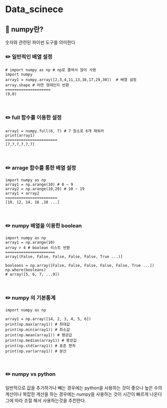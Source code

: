 # Data_scinece

## 📖 numpy란?

숫자와 관련된 파이썬 도구를 의미한다

### ✏️ 일반적인 배열 설정

```
# import numpy as np # np로 줄여서 많이 사용
import numpy
array1 = numpy.array([2,3,4,11,13,16,17,29,30])  # 배열 설정
array.shape # 어떤 형태인지 반환 
====================
(9,0)
```

<br>

### ✏️ full 함수를 이용한 설정
```
array1 = numpy.full(6, 7) # 7 원소로 6개 채워라
print(array1)
=======================
[7,7,7,7,7,7]
```

<br>

### ✏️ arrage 함수를 통한 배열 설정

```
import numpy as np
array1 = np.arange(10) # 0 ~ 9
array2 = np.arange(10,20) # 10 ~ 19
array1 + array2
=======================
[10, 12, 14, 16 ,18 ...]
```

<br>

### ✏️ numpy 배열을 이용한 boolean
```
import numpy as np
array1 = np.arange(10)
array > 4 # boolean 리스트 반환
======================
array[(False, False, False, False, False, True ...)]

booleans = np.array([False, False, False, False, False, True ...])
np.where(booleans)
# array([5, 6, 7, ...9])
```

<br>

### ✏️ numpy 의 기본통계
```
import numpy as np

array1 = np.array([14, 2, 3, 4, 5, 6])
print(np.max(array1)) # 최대값
print(np.min(array1)) # 최소값
print(np.mean(array1)) # 평균값
print(np.median(array1)) # 중앙값
print(np.std(array1)) # 표준 편차
print(np.var(array1)) # 분산

```


<br>


### ✏️ numpy vs python 

일반적으로 값을 추가하거나 빼는 경우에는 python을 사용하는 것이 좋으나
높은 수의 계산이나 복잡한 계산을 하는 경우에는 numpy을 사용하는 것이
시간이 빠르게 나온다 그에 따라 조절 해서 사용하는것을 추천한다.

<br>


